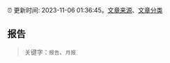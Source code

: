 :alarm_clock: 更新时间: 2023-11-06 01:36:45。[文章来源](/README.md)、[文章分类](/TAGS.md)

## 报告


> 关键字：`报告`、`月报`



